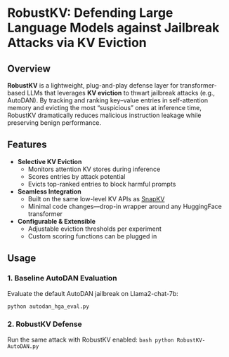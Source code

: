 # RobustKV: Defending Large Language Models against Jailbreak Attacks via KV Eviction

## Overview  
**RobustKV** is a lightweight, plug-and-play defense layer for transformer-based LLMs that leverages **KV eviction** to thwart jailbreak attacks (e.g., AutoDAN). By tracking and ranking key–value entries in self-attention memory and evicting the most “suspicious” ones at inference time, RobustKV dramatically reduces malicious instruction leakage while preserving benign performance.

## Features  
- **Selective KV Eviction**  
  - Monitors attention KV stores during inference  
  - Scores entries by attack potential  
  - Evicts top-ranked entries to block harmful prompts  
- **Seamless Integration**  
  - Built on the same low-level KV APIs as [SnapKV](https://github.com/FasterDecoding/SnapKV)  
  - Minimal code changes—drop-in wrapper around any HuggingFace transformer  
- **Configurable & Extensible**  
  - Adjustable eviction thresholds per experiment  
  - Custom scoring functions can be plugged in  

## Usage 
### 1. **Baseline AutoDAN Evaluation**  
Evaluate the default AutoDAN jailbreak on Llama2-chat-7b:
   ```bash
   python autodan_hga_eval.py
   ```

### 2. **RobustKV Defense**
Run the same attack with RobustKV enabled:
    ```bash
    python RobustKV-AutoDAN.py
    ```